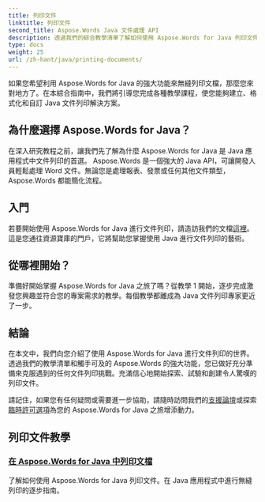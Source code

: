 ```yaml
---
title: 列印文件
linktitle: 列印文件
second_title: Aspose.Words Java 文件處理 API
description: 透過我們的綜合教學清單了解如何使用 Aspose.Words for Java 列印文件。了解如何建立、格式化和自訂您的 Java 文件列印解決方案。
type: docs
weight: 25
url: /zh-hant/java/printing-documents/
---
```


如果您希望利用 Aspose.Words for Java 的強大功能來無縫列印文檔，那麼您來對地方了。在本綜合指南中，我們將引導您完成各種教學課程，使您能夠建立、格式化和自訂 Java 文件列印解決方案。 

## 為什麼選擇 Aspose.Words for Java？

在深入研究教程之前，讓我們先了解為什麼 Aspose.Words for Java 是 Java 應用程式中文件列印的首選。 Aspose.Words 是一個強大的 Java API，可讓開發人員輕鬆處理 Word 文件。無論您是處理報表、發票或任何其他文件類型，Aspose.Words 都能簡化流程。

## 入門

若要開始使用 Aspose.Words for Java 進行文件列印，請造訪我們的文檔[這裡](https://reference.aspose.com/words/java/)。這是您通往資源寶庫的門戶，它將幫助您掌握使用 Java 進行文件列印的藝術。

## 從哪裡開始？

準備好開始掌握 Aspose.Words for Java 之旅了嗎？從教學 1 開始，逐步完成激發您興趣並符合您的專案需求的教學。每個教學都離成為 Java 文件列印專家更近了一步。

## 結論

在本文中，我們向您介紹了使用 Aspose.Words for Java 進行文件列印的世界。透過我們的教學清單和觸手可及的 Aspose.Words 的強大功能，您已做好充分準備來克服遇到的任何文件列印挑戰。充滿信心地開始探索、試驗和創建令人驚嘆的列印文件。

請記住，如果您有任何疑問或需要進一步協助，請隨時訪問我們的[支援論壇](https://forum.aspose.com/)或探索[臨時許可選項](https://purchase.aspose.com/temporary-license/)為您的 Aspose.Words for Java 之旅增添動力。

## 列印文件教學
### [在 Aspose.Words for Java 中列印文檔](./printing-documents/)
了解如何使用 Aspose.Words for Java 列印文件。在 Java 應用程式中進行無縫列印的逐步指南。